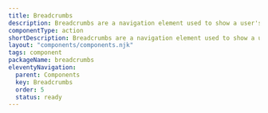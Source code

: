 ```yaml
---
title: Breadcrumbs
description: Breadcrumbs are a navigation element used to show a user's location in a digital product.
componentType: action
shortDescription: Breadcrumbs are a navigation element used to show a user's location in a digital product.
layout: "components/components.njk"
tags: component
packageName: breadcrumbs
eleventyNavigation:
  parent: Components
  key: Breadcrumbs
  order: 5
  status: ready
---
```


